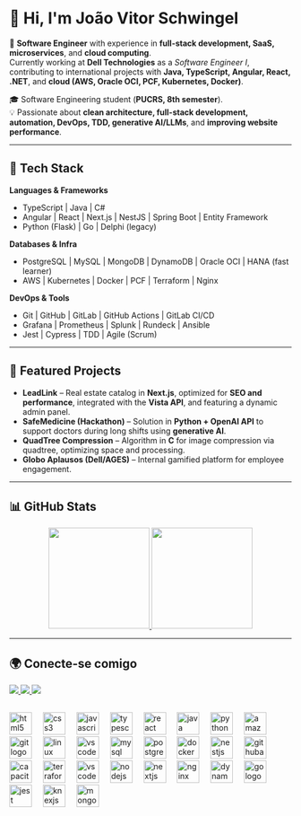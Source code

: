 # 👋 Hi, I'm João Vitor Schwingel  

🚀 **Software Engineer** with experience in **full-stack development, SaaS, microservices**, and **cloud computing**.  
Currently working at **Dell Technologies** as a *Software Engineer I*, contributing to international projects with **Java, TypeScript, Angular, React, .NET**, and **cloud (AWS, Oracle OCI, PCF, Kubernetes, Docker)**.  

🎓 Software Engineering student (**PUCRS, 8th semester**).  
💡 Passionate about **clean architecture, full-stack development, automation, DevOps, TDD, generative AI/LLMs**, and **improving website performance**.  

---

## 🔧 Tech Stack  

**Languages & Frameworks**  
- TypeScript | Java | C#  
- Angular | React | Next.js | NestJS | Spring Boot | Entity Framework  
- Python (Flask) | Go | Delphi (legacy)  

**Databases & Infra**  
- PostgreSQL | MySQL | MongoDB | DynamoDB | Oracle OCI | HANA (fast learner)  
- AWS | Kubernetes | Docker | PCF | Terraform | Nginx  

**DevOps & Tools**  
- Git | GitHub | GitLab | GitHub Actions | GitLab CI/CD  
- Grafana | Prometheus | Splunk | Rundeck | Ansible  
- Jest | Cypress | TDD | Agile (Scrum)  

---

## 📌 Featured Projects  

- **LeadLink** – Real estate catalog in **Next.js**, optimized for **SEO and performance**, integrated with the **Vista API**, and featuring a dynamic admin panel.  
- **SafeMedicine (Hackathon)** – Solution in **Python + OpenAI API** to support doctors during long shifts using **generative AI**.  
- **QuadTree Compression** – Algorithm in **C** for image compression via quadtree, optimizing space and processing.  
- **Globo Aplausos (Dell/AGES)** – Internal gamified platform for employee engagement.  

---

## 📊 GitHub Stats  

<div align="center">
  <a href="https://github.com/Joao-Schwingel">
    <img height="180em" src="https://github-readme-stats.vercel.app/api?username=Joao-Schwingel&show_icons=true&theme=slateorange&include_all_commits=true&count_private=true"/>
    <img height="180em" src="https://github-readme-stats.vercel.app/api/top-langs/?username=Joao-Schwingel&layout=compact&langs_count=8&theme=slateorange"/>
  </a>
</div>

---

## 🌍 Conecte-se comigo  

<div>
  <a href="https://linkedin.com/in/joão-vitor-schwingel-1752b7231" target="_blank">
    <img src="https://img.shields.io/badge/-LinkedIn-%230077B5?style=for-the-badge&logo=linkedin&logoColor=white">
  </a>
  <a href="mailto:jv.schwingel@gmail.com">
    <img src="https://img.shields.io/badge/-Gmail-%23333?style=for-the-badge&logo=gmail&logoColor=white">
  </a>
  <a href="https://instagram.com/joao_schwingel" target="_blank">
    <img src="https://img.shields.io/badge/-Instagram-%23E4405F?style=for-the-badge&logo=instagram&logoColor=white">
  </a>
</div>


##

<div align="left"> <img src="https://cdn.jsdelivr.net/gh/devicons/devicon/icons/html5/html5-original.svg" height="40" alt="html5 logo" /> <img width="12" /> <img src="https://cdn.jsdelivr.net/gh/devicons/devicon/icons/css3/css3-original.svg" height="40" alt="css3 logo" /> <img width="12" /> <img src="https://cdn.jsdelivr.net/gh/devicons/devicon/icons/javascript/javascript-original.svg" height="40" alt="javascript logo" /> <img width="12" /> <img src="https://cdn.jsdelivr.net/gh/devicons/devicon/icons/typescript/typescript-original.svg" height="40" alt="typescript logo" /> <img width="12" /> <img src="https://cdn.jsdelivr.net/gh/devicons/devicon/icons/react/react-original.svg" height="40" alt="react logo" /> <img width="12" /> <img src="https://cdn.jsdelivr.net/gh/devicons/devicon/icons/java/java-original.svg" height="40" alt="java logo" /> <img width="12" /> <img src="https://cdn.jsdelivr.net/gh/devicons/devicon/icons/python/python-original.svg" height="40" alt="python logo" /> <img width="12" /> <img src="https://cdn.jsdelivr.net/gh/devicons/devicon/icons/amazonwebservices/amazonwebservices-plain-wordmark.svg" height="40" alt="amazonwebservices logo" /> <img width="12" /> <img src="https://cdn.jsdelivr.net/gh/devicons/devicon/icons/git/git-original.svg" height="40" alt="git logo" /> <img width="12" /> <img src="https://cdn.jsdelivr.net/gh/devicons/devicon/icons/linux/linux-original.svg" height="40" alt="linux logo" /> <img width="12" /> <img src="https://cdn.jsdelivr.net/gh/devicons/devicon/icons/vscode/vscode-original.svg" height="40" alt="vscode logo" /> <img width="12" /> <img src="https://cdn.jsdelivr.net/gh/devicons/devicon/icons/mysql/mysql-original.svg" height="40" alt="mysql logo" /> <img width="12" /> <img src="https://cdn.jsdelivr.net/gh/devicons/devicon/icons/postgresql/postgresql-original.svg" height="40" alt="postgresql logo" /> <img width="12" /> <img src="https://cdn.jsdelivr.net/gh/devicons/devicon/icons/docker/docker-plain.svg" height="40" alt="docker logo" /> <img width="12" /> <img src="https://cdn.jsdelivr.net/gh/devicons/devicon/icons/nestjs/nestjs-original.svg" height="40" alt="nestjs logo" /> <img width="12" /> <img src="https://cdn.jsdelivr.net/gh/devicons/devicon/icons/githubactions/githubactions-original.svg" height="40" alt="githubactions logo" /> <img width="12" /> <img src="https://cdn.jsdelivr.net/gh/devicons/devicon/icons/capacitor/capacitor-original.svg" height="40" alt="capacitor logo" /> <img width="12" /> <img src="https://cdn.jsdelivr.net/gh/devicons/devicon/icons/terraform/terraform-original.svg" height="40" alt="terraform logo" /> <img width="12" /> <img src="https://cdn.jsdelivr.net/gh/devicons/devicon/icons/vscode/vscode-original.svg" height="40" alt="vscode logo" /> <img width="12" /> <img src="https://cdn.jsdelivr.net/gh/devicons/devicon/icons/nodejs/nodejs-original.svg" height="40" alt="nodejs logo" /> <img width="12" /> <img src="https://cdn.jsdelivr.net/gh/devicons/devicon/icons/nextjs/nextjs-original.svg" height="40" alt="nextjs logo" /> <img width="12" /> <img src="https://cdn.jsdelivr.net/gh/devicons/devicon/icons/nginx/nginx-original.svg" height="40" alt="nginx logo" /> <img width="12" /> <img src="https://cdn.jsdelivr.net/gh/devicons/devicon/icons/dynamodb/dynamodb-original.svg" height="40" alt="dynamodb logo" /> <img width="12" /> <img src="https://cdn.jsdelivr.net/gh/devicons/devicon/icons/go/go-original-wordmark.svg" height="40" alt="go logo" /> <img width="12" /> <img src="https://cdn.jsdelivr.net/gh/devicons/devicon/icons/jest/jest-plain.svg" height="40" alt="jest logo" /> <img width="12" /> <img src="https://cdn.jsdelivr.net/gh/devicons/devicon/icons/knexjs/knexjs-original.svg" height="40" alt="knexjs logo" /> <img width="12" /> <img src="https://cdn.jsdelivr.net/gh/devicons/devicon/icons/mongodb/mongodb-original.svg" height="40" alt="mongodb logo" /> </div>

